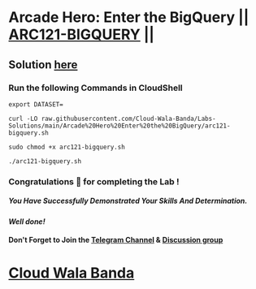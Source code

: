 # Arcade Hero: Enter the BigQuery || [ARC121-BIGQUERY](https://www.cloudskillsboost.google/focuses/83835?&parent=catalog) ||

## Solution [here](https://youtu.be/_PcvWI6TA4I)

### Run the following Commands in CloudShell

```
export DATASET=
```
```
curl -LO raw.githubusercontent.com/Cloud-Wala-Banda/Labs-Solutions/main/Arcade%20Hero%20Enter%20the%20BigQuery/arc121-bigquery.sh

sudo chmod +x arc121-bigquery.sh

./arc121-bigquery.sh
```

### Congratulations 🎉 for completing the Lab !

##### *You Have Successfully Demonstrated Your Skills And Determination.*

#### *Well done!*

#### Don't Forget to Join the [Telegram Channel](https://t.me/cloudwalabanda) & [Discussion group](https://t.me/cloudwalabandachats)

# [Cloud Wala Banda](https://www.youtube.com/@cloudwalabanda)
